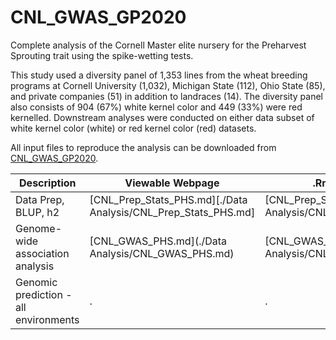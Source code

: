 # CNL_GWAS_GP2020  



Complete analysis of the Cornell Master elite nursery for the Preharvest Sprouting trait using the spike-wetting tests.  

This study used a diversity panel of 1,353 lines from the wheat breeding programs at Cornell University (1,032), Michigan State (112), Ohio State (85), and private companies (51) in addition to landraces (14). The diversity panel also consists of 904 (67%) white kernel color and 449 (33%) were red kernelled. Downstream analyses were conducted on either data subset of white kernel color (white) or red kernel color (red) datasets.  

All input files to reproduce the analysis can be downloaded from [CNL_GWAS_GP2020](https://github.com/shantel-martinez/CNL_GWAS_GP2020/tree/master/Data%20Input).     

| Description          | Viewable Webpage          | .Rmd Download          |
| --------------------- | ---------------- | ------------------------- |
| Data Prep, BLUP, h2    | [CNL_Prep_Stats_PHS.md][./Data Analysis/CNL_Prep_Stats_PHS.md] | [CNL_Prep_Stats_PHS.Rmd](./Data Analysis/CNL_Prep_Stats_PHS.Rmd) |
| Genome-wide association analysis      | [CNL_GWAS_PHS.md](./Data Analysis/CNL_GWAS_PHS.md) | [CNL_GWAS_PHS.Rmd](./Data Analysis/CNL_GWAS_PHS.Rmd) |
| Genomic prediction - all environments |          .      |   .       |
